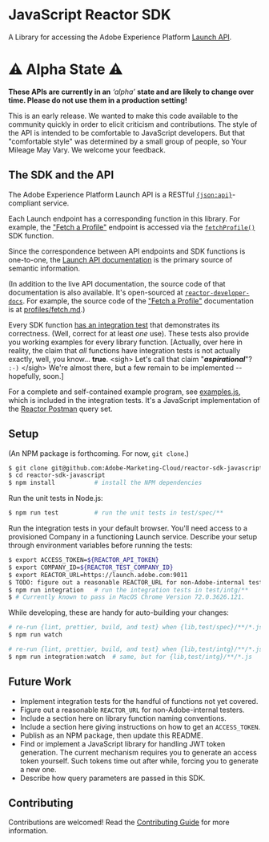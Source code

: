 # JavaScript Reactor SDK

A Library for accessing the Adobe Experience Platform
[Launch API][Launch API doc].

# &#x26a0; Alpha State &#x26a0;
**These APIs are currently in an** *‘alpha’* **state and are likely to change
over time. Please do not use them in a production setting!**

This is an early release. We wanted to make this code available to the community
quickly in order to elicit criticism and contributions. The style of the API is
intended to be comfortable to JavaScript developers. But that "comfortable
style" was determined by a small group of people, so Your Mileage May Vary. We
welcome your feedback.

## The SDK and the API

The Adobe Experience Platform Launch API is a RESTful
[`{json:api}`](https://jsonapi.org/)-compliant service.

Each Launch endpoint has a corresponding function in this library.  For example,
the ["Fetch a Profile"][FetchProfile doc] endpoint is accessed via the
[`fetchProfile()`][FetchProfile impl] SDK function.

Since the correspondence between API endpoints and SDK functions is one-to-one,
the [Launch API documentation][ListCompanies doc] is the primary source of
semantic information.

(In addition to the live API documentation, the source code of that
documentation is also available. It's open-sourced at
[`reactor-developer-docs`][Launch API doc repo].  For example, the source code
of the ["Fetch a Profile"][FetchProfile doc] documentation is at
[profiles/fetch.md][FetchProfile doc src].)


[Launch API doc]: https://developer.adobelaunch.com/api/ 'Adobe Experience Platform Launch API'
[Launch API doc repo]: https://github.com/Adobe-Marketing-Cloud/reactor-developer-docs 'Launch API documentation repository'
[FetchProfile doc]: https://developer.adobelaunch.com/api/reference/1.0/profiles/fetch/ 'Fetch a Profile'
[FetchProfile impl]: https://github.com/Adobe-Marketing-Cloud/reactor-sdk-javascript/blob/033db2e59a619141b9508feae50bbe39d5660fa5/lib/profiles.js#L13 'fetchProfile'
[FetchProfile doc src]: https://github.com/Adobe-Marketing-Cloud/reactor-developer-docs/blob/master/api/reference/1.0/profiles/fetch.md 'Fetch a Profile'
[ListCompanies doc]: https://developer.adobelaunch.com/api/reference/1.0/companies/list/ 'List Companies'

Every SDK function [has an integration test](./blob/master/test/intg) that
demonstrates its correctness. (Well, correct for at least *one* use).  These
tests also provide you working examples for every library function.  [Actually,
over here in reality, the claim that *all* functions have integration tests is
not actually exactly, well, you know... **true**. &lt;sigh&gt; Let's call that
claim "***aspirational***"? `:-)` &lt;/sigh&gt; We're almost there, but a few
remain to be implemented -- hopefully, soon.]

For a complete and self-contained example program, see
[examples.js](./blob/master/test/intg/examples.test.js), which is included in
the integration tests. It's a JavaScript implementation of the [Reactor
Postman]( https://github.com/Adobe-Marketing-Cloud/reactor-postman) query set.

## Setup

(An NPM package is forthcoming. For now, `git clone`.)
```bash
$ git clone git@github.com:Adobe-Marketing-Cloud/reactor-sdk-javascript.git
$ cd reactor-sdk-javascript
$ npm install           # install the NPM dependencies
```

Run the unit tests in Node.js:
```bash
$ npm run test          # run the unit tests in test/spec/**
```

Run the integration tests in your default browser. You'll need access to a
provisioned Company in a functioning Launch service. Describe your setup through
environment variables before running the tests:

```bash
$ export ACCESS_TOKEN=${REACTOR_API_TOKEN}
$ export COMPANY_ID=${REACTOR_TEST_COMPANY_ID}
$ export REACTOR_URL=https://launch.adobe.com:9011
$ TODO: figure out a reasonable REACTOR_URL for non-Adobe-internal testers
$ npm run integration   # run the integration tests in test/intg/**
$ # Currently known to pass in MacOS Chrome Version 72.0.3626.121.
```

While developing, these are handy for auto-building your changes:

```bash
# re-run {lint, prettier, build, and test} when {lib,test/spec}/**/*.js changes
$ npm run watch

# re-run {lint, prettier, build, and test} when {lib,test/intg}/**/*.js changes
$ npm run integration:watch  # same, but for {lib,test/intg}/**/*.js
```

## Future Work

* Implement integration tests for the handful of functions not yet covered.
* Figure out a reasonable `REACTOR_URL` for non-Adobe-internal testers.
* Include a section here on library function naming conventions.
* Include a section here giving instructions on how to get an `ACCESS_TOKEN`.
* Publish as an NPM package, then update this README.
* Find or implement a JavaScript library for handling JWT token generation. The
  current mechanism requires you to generate an access token yourself. Such
  tokens time out after while, forcing you to generate a new one.
* Describe how query parameters are passed in this SDK.

## Contributing

Contributions are welcomed! Read the [Contributing Guide](https://github.com/Adobe-Marketing-Cloud/reactor-sdk-javascript/blob/master/CONTRIBUTING.md)
for more information.
